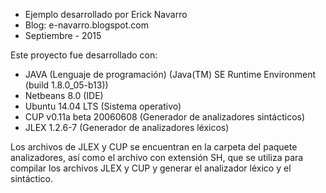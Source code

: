  * Ejemplo desarrollado por Erick Navarro
 * Blog: e-navarro.blogspot.com
 * Septiembre - 2015
 
Este proyecto fue desarrollado con:

* JAVA						          (Lenguaje de programación)
                            (Java(TM) SE Runtime Environment (build 1.8.0_05-b13))
* Netbeans 8.0              (IDE)
* Ubuntu 14.04 LTS          (Sistema operativo)
* CUP v0.11a beta 20060608  (Generador de analizadores sintácticos)
* JLEX 1.2.6-7              (Generador de analizadores léxicos) 

Los archivos de JLEX y CUP se encuentran en la carpeta del paquete 
analizadores, así como el archivo con extensión SH, que se utiliza 
para compilar los archivos JLEX y CUP y generar el analizador léxico 
y el sintáctico. 
